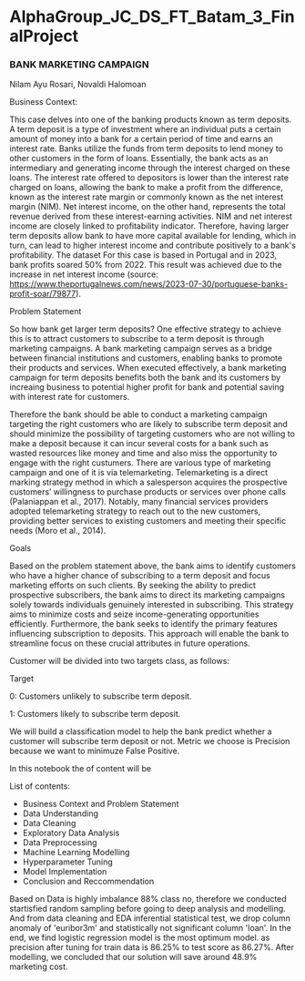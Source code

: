 # AlphaGroup_JC_DS_FT_Batam_3_FinalProject

### BANK MARKETING CAMPAIGN

Nilam Ayu Rosari,
Novaldi Halomoan

Business Context:

This case delves into one of the banking products known as term deposits. A term deposit is a type of investment where an individual puts a certain amount of money into a bank for a certain period of time and earns an interest rate. Banks utilize the funds from term deposits to lend money to other customers in the form of loans. Essentially, the bank acts as an intermediary and generating income through the interest charged on these loans. The interest rate offered to depositors is lower than the interest rate charged on loans, allowing the bank to make a profit from the difference, known as the interest rate margin or commonly known as the net interest margin (NIM). Net interest income, on the other hand, represents the total revenue derived from these interest-earning activities. NIM and net interest income are closely linked to profitability indicator. Therefore, having larger term deposits allow bank to have more capital available for lending, which in turn, can lead to higher interest income and contribute positively to a bank's profitability. The dataset For this case is based in Portugal and in 2023, bank profits soared 50% from 2022. This result was achieved due to the increase in net interest income (source: https://www.theportugalnews.com/news/2023-07-30/portuguese-banks-profit-soar/79877).

Problem Statement

So how bank get larger term deposits? One effective strategy to achieve this is to attract customers to subscribe to a term deposit is through marketing campaigns. A bank marketing campaign serves as a bridge between financial institutions and customers, enabling banks to promote their products and services. When executed effectively, a bank marketing campaign for term deposits benefits both the bank and its customers by increaing business to potential higher profit for bank and potential saving with interest rate for customers.

Therefore the bank should be able to conduct a marketing campaign targeting the right customers who are likely to subscribe term deposit and should minimize the possibility of targeting customers who are not willing to make a deposit because it can incur several costs for a bank such as wasted resources like money and time and also miss the opportunity to engage with the right custumers. There are various type of marketing campaign and one of it is via telemarketing. Telemarketing is a direct marking strategy method in which a salesperson acquires the prospective customers’ willingness to purchase products or services over phone calls (Palaniappan et al., 2017). Notably, many financial services providers adopted telemarketing strategy to reach out to the new customers, providing better services to existing customers and meeting their specific needs (Moro et al., 2014).

Goals

Based on the problem statement above, the bank aims to identify customers who have a higher chance of subscribing to a term deposit and focus marketing efforts on such clients. By seeking the ability to predict prospective subscribers, the bank aims to direct its marketing campaigns solely towards individuals genuinely interested in subscribing. This strategy aims to minimize costs and seize income-generating opportunities efficiently. Furthermore, the bank seeks to identify the primary features influencing subscription to deposits. This approach will enable the bank to streamline focus on these crucial attributes in future operations.

Customer will be divided into two targets class, as follows:

Target

0: Customers unlikely to subscribe term deposit.

1: Customers likely to subscribe term deposit.

We will build a classification model to help the bank predict whether a customer will subscribe term deposit or not. Metric we choose is Precision because we want to minimuze False Positive.


In this notebook the of content will be

List of contents:
- Business Context and Problem Statement
- Data Understanding
- Data Cleaning
- Exploratory Data Analysis
- Data Preprocessing
- Machine Learning Modelling
- Hyperparameter Tuning
- Model Implementation
- Conclusion and Reccommendation

Based on Data is highly imbalance 88% class no, therefore we conducted startisfied random sampling before going to deep analysis and modelling. And from data cleaning and EDA inferential statistical test, we drop column anomaly of 'euribor3m' and statistically not significant column 'loan'. In the end, we find logistic regression model is the most optimum model. as precision after tuning for train data is 86.25% to test score as 86.27%. After modelling, we concluded that our solution will save around 48.9% marketing cost.
